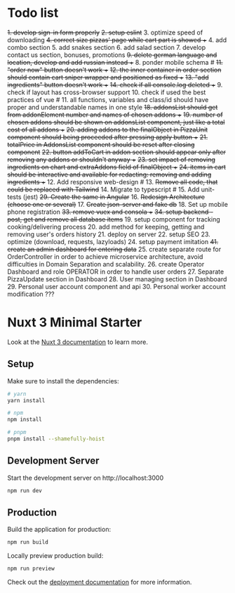 # Todo list

~~1. develop sign-in form properly~~
~~2. setup eslint~~
3. optimize speed of downloading
~~4. correct size pizzas' page while cart part is showed +~~
4. add combo section
5. add snakes section
6. add salad section
7. develop contact us section, bonuses, promotions
~~9. delete german language and location, develop and add russian instead +~~
8. ponder mobile schema #
~~11. "order now" button doesn't work +~~
~~12. the inner container in order section should contain cart sniper wrapper and positioned as fixed +~~
~~13. "add ingredients" button doesn't work +~~
~~14. check if all console.log deleted +~~
9. check if layout has cross-browser support
10. check if used the best practices of vue #
11. all functions, variables and class/id should have proper and understandable names in one style
~~18. addonsList should get from addonElement number and names of chosen addons +~~
~~19. number of chosen addons should be shown on addonsList component, just like a total cost of all addons +~~
~~20. adding addons to the finalObject in PizzaUnit component should being proceeded after pressing apply button +~~
~~21. totalPrice in AddonsList component should be reset after closing component~~
~~22. button addToCart in addon section should appear only after removing any addons or shouldn't anyway +~~
~~23. set impact of removing ingredients on chart and extraAddons field of finalObject +~~
~~24. items in cart should be interactive and available for redacting: removing and adding ingredients +~~
12. Add responsive web-design #
13. ~~Remove all code, that could be replaced with Tailwind~~
14. Migrate to typescript #
15. Add unit-tests (jest)
~~29. Create the same in Angular~~
16. ~~Redesign Architecture (choose one or several)~~
17. ~~Create json-server and fake db~~
18. Set up mobile phone registration
~~33. remove vuex and consola +~~
~~34. setup backend - post, get and remove all database items~~
19. setup component for tracking cooking/delivering process
20. add method for keeping, getting and removing user's orders history
21. deploy on server
22. setup SEO
23. optimize (download, requests, lazyloads)
24. setup payment imitation
~~41. create an admin dashboard for entering data~~
25. create separate route for OrderController in order to achieve microservice architecture, avoid difficulties in Domain Separation and scalability.
26. create Operator Dashboard and role OPERATOR in order to handle user orders
27. Separate PizzaUpdate section in Dashboard
28. User managing section in Dashboard
29. Personal user account component and api
30. Personal worker account modification ???
# Nuxt 3 Minimal Starter

Look at the [Nuxt 3 documentation](https://nuxt.com/docs/getting-started/introduction) to learn more.

## Setup

Make sure to install the dependencies:

```bash
# yarn
yarn install

# npm
npm install

# pnpm
pnpm install --shamefully-hoist
```

## Development Server

Start the development server on http://localhost:3000

```bash
npm run dev
```

## Production

Build the application for production:

```bash
npm run build
```

Locally preview production build:

```bash
npm run preview
```

Check out the [deployment documentation](https://nuxt.com/docs/getting-started/deployment) for more information.
